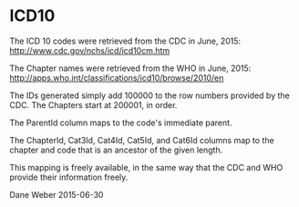 # ICD10

The ICD 10 codes were retrieved from the CDC in June, 2015:
http://www.cdc.gov/nchs/icd/icd10cm.htm

The Chapter names were retrieved from the WHO in June, 2015:
http://apps.who.int/classifications/icd10/browse/2010/en

The IDs generated simply add 100000 to the row numbers provided by the CDC. The Chapters start at 200001, in order.

The ParentId column maps to the code's immediate parent.

The ChapterId, Cat3Id, Cat4Id, Cat5Id, and Cat6Id columns map to the chapter and code that is an ancestor of the given length.

This mapping is freely available, in the same way that the CDC and WHO provide their information freely.

Dane Weber
2015-06-30